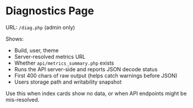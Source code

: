# Diagnostics Page

URL: `/diag.php` (admin only)

Shows:
- Build, user, theme
- Server-resolved metrics URL
- Whether `api/metrics_summary.php` exists
- Runs the API server-side and reports JSON decode status
- First 400 chars of raw output (helps catch warnings before JSON)
- Users storage path and writability snapshot

Use this when index cards show no data, or when API endpoints might be mis-resolved.
